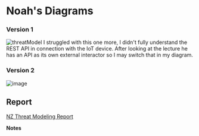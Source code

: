 # Noah's Diagrams

### Version 1

![threatModel](https://user-images.githubusercontent.com/63809979/140961478-7076a038-678a-484e-bd73-5a1077f03786.PNG)
I struggled with this one more, I didn't fully understand the REST API in connection with the IoT device. After looking at the lecture he has an API as its own external interactor so I may switch that in my diagram.

### Version 2
![image](https://user-images.githubusercontent.com/63809979/141315621-77c30983-9e58-4ed5-8997-4a8b7a51d9b5.png)


## Report
[NZ Threat Modeling Report](DFD.Assignment/Threat.Modeling.Report.NZ.pdf)


**Notes**
